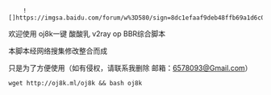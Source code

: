  
        
        
        ![]https://imgsa.baidu.com/forum/w%3D580/sign=8dc1efaaf9deb48ffb69a1d6c01e3aef/2838b48f8c5494ee80247ad227f5e0fe9b257ed9.jpg
   
 
 
 
 欢迎使用 oj8k一键 酸酸乳 v2ray op BBR综合脚本
 
 本脚本经网络搜集修改整合而成

 只是为了方便使用（如有侵权，请联系我删除 邮箱：6578093@Gmail.com）
 
 
    
    wget http://oj8k.ml/oj8k && bash oj8k
    
      
 
 
 
 
